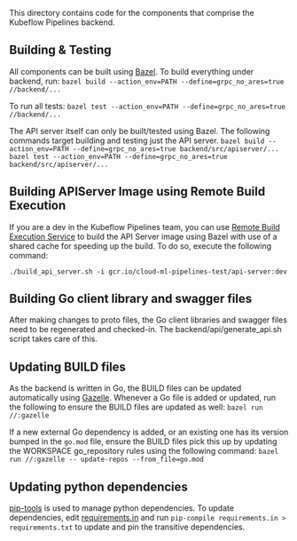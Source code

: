 This directory contains code for the components that comprise the Kubeflow
Pipelines backend.

## Building & Testing

All components can be built using [Bazel](https://bazel.build/). To build
everything under backend, run: `bazel build --action_env=PATH
--define=grpc_no_ares=true //backend/...`

To run all tests: `bazel test --action_env=PATH --define=grpc_no_ares=true
//backend/...`

The API server itself can only be built/tested using Bazel. The following
commands target building and testing just the API server. `bazel build
--action_env=PATH --define=grpc_no_ares=true backend/src/apiserver/...` `bazel
test --action_env=PATH --define=grpc_no_ares=true backend/src/apiserver/...`

## Building APIServer Image using Remote Build Execution

If you are a dev in the Kubeflow Pipelines team, you can use
[Remote Build Execution Service](https://cloud.google.com/sdk/gcloud/reference/alpha/remote-build-execution/)
to build the API Server image using Bazel with use of a shared cache for
speeding up the build. To do so, execute the following command:

```
./build_api_server.sh -i gcr.io/cloud-ml-pipelines-test/api-server:dev
```

## Building Go client library and swagger files

After making changes to proto files, the Go client libraries and swagger files
need to be regenerated and checked-in. The backend/api/generate_api.sh script
takes care of this.

## Updating BUILD files

As the backend is written in Go, the BUILD files can be updated automatically
using [Gazelle](https://github.com/bazelbuild/bazel-gazelle). Whenever a Go file
is added or updated, run the following to ensure the BUILD files are updated as
well: `bazel run //:gazelle`

If a new external Go dependency is added, or an existing one has its version
bumped in the `go.mod` file, ensure the BUILD files pick this up by updating the
WORKSPACE go_repository rules using the following command: `bazel run
//:gazelle -- update-repos --from_file=go.mod`

## Updating python dependencies

[pip-tools](https://github.com/jazzband/pip-tools) is used to manage python
dependencies. To update dependencies, edit [requirements.in](requirements.in)
and run `pip-compile requirements.in > requirements.txt` to update and pin the
transitive dependencies.
